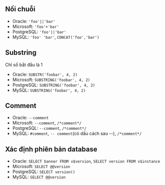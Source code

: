 ## Nối chuỗi ##
- Oracle: `'foo'||'bar'`
- Microsoft: `'foo'+'bar'`
- PostgreSQL: `'foo'||'bar'`
- MySQL: `'foo' 'bar'`, `CONCAT('foo','bar')`
## Substring ##
Chỉ số bắt đầu là 1
- Oracle: `SUBSTR('foobar', 4, 2)`
- Microsoft: `SUBSTRING('foobar', 4, 2)`
- PostgreSQL: `SUBSTRING('foobar', 4, 2)`
- MySQL: `SUBSTRING('foobar', 4, 2)`
## Comment ##
- Oracle: `--comment`
- Microsoft: `--comment`, `/*comment*/`
- PostgreSQL: `--comment`, `/*comment*/`
- MySQL: `#comment`, `-- comment`(có dấu cách sau --), `/*comment*/`
## Xác định phiên bản database ##
- Oracle: `SELECT banner FROM v$version`, `SELECT version FROM v$instance`
- Microsoft: `SELECT @@version`
- PostgreSQL: `SELECT version()`
- MySQL: `SELECT @@version`
